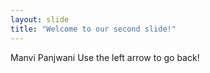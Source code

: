 ```yaml
---
layout: slide
title: "Welcome to our second slide!"
---
```

Manvi Panjwani
Use the left arrow to go back!
